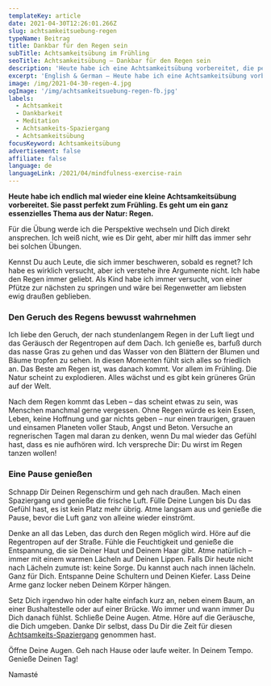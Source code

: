 ```yaml
---
templateKey: article
date: 2021-04-30T12:26:01.266Z
slug: achtsamkeitsuebung-regen
typeName: Beitrag
title: Dankbar für den Regen sein
subTitle: Achtsamkeitsübung im Frühling
seoTitle: Achtsamkeitsübung – Dankbar für den Regen sein
description: 'Heute habe ich eine Achtsamkeitsübung vorbereitet, die perfekt in den Frühling passt. Es geht um ein essentielles Naturthema: Regen.'
excerpt: 'English & German – Heute habe ich eine Achtsamkeitsübung vorbereitet, die perfekt in den Frühling passt. Es geht um ein essentielles Naturthema: Regen. Wenn Ihr Lust habt, folgt mir auf einen entspannenden Spaziergang der Sinne.'
image: /img/2021-04-30-regen-4.jpg
ogImage: '/img/achtsamkeitsuebung-regen-fb.jpg'
labels:
  - Achtsamkeit
  - Dankbarkeit
  - Meditation
  - Achtsamkeits-Spaziergang
  - Achtsamkeitsübung
focusKeyword: Achtsamkeitsübung
advertisement: false
affiliate: false
language: de
languageLink: /2021/04/mindfulness-exercise-rain
---
```


**Heute habe ich endlich mal wieder eine kleine Achtsamkeitsübung vorbereitet. Sie passt perfekt zum Frühling. Es geht um ein ganz essenzielles Thema aus der Natur: Regen.**

Für die Übung werde ich die Perspektive wechseln und Dich direkt ansprechen. Ich weiß nicht, wie es Dir geht, aber mir hilft das immer sehr bei solchen Übungen.

Kennst Du auch Leute, die sich immer beschweren, sobald es regnet? Ich habe es wirklich versucht, aber ich verstehe ihre Argumente nicht. Ich habe den Regen immer geliebt. Als Kind habe ich immer versucht, von einer Pfütze zur nächsten zu springen und wäre bei Regenwetter am liebsten ewig draußen geblieben.

### Den Geruch des Regens bewusst wahrnehmen

Ich liebe den Geruch, der nach stundenlangem Regen in der Luft liegt und das Geräusch der Regentropen auf dem Dach. Ich genieße es, barfuß durch das nasse Gras zu gehen und das Wasser von den Blättern der Blumen und Bäume tropfen zu sehen. In diesen Momenten fühlt sich alles so friedlich an. Das Beste am Regen ist, was danach kommt. Vor allem im Frühling. Die Natur scheint zu explodieren. Alles wächst und es gibt kein grüneres Grün auf der Welt.

Nach dem Regen kommt das Leben – das scheint etwas zu sein, was Menschen manchmal gerne vergessen. Ohne Regen würde es kein Essen, Leben, keine Hoffnung und gar nichts geben – nur einen traurigen, grauen und einsamen Planeten voller Staub, Angst und Beton. Versuche an regnerischen Tagen mal daran zu denken, wenn Du mal wieder das Gefühl hast, dass es nie aufhören wird. Ich verspreche Dir: Du wirst im Regen tanzen wollen!

### Eine Pause genießen

Schnapp Dir Deinen Regenschirm und geh nach draußen. Mach einen Spaziergang und genieße die frische Luft. Fülle Deine Lungen bis Du das Gefühl hast, es ist kein Platz mehr übrig. Atme langsam aus und genieße die Pause, bevor die Luft ganz von alleine wieder einströmt.

Denke an all das Leben, das durch den Regen möglich wird. Höre auf die Regentropen auf der Straße. Fühle die Feuchtigkeit und genieße die Entspannung, die sie Deiner Haut und Deinem Haar gibt. Atme natürlich – immer mit einem warmen Lächeln auf Deinen Lippen. Falls Dir heute nicht nach Lächeln zumute ist: keine Sorge. Du kannst auch nach innen lächeln. Ganz für Dich. Entspanne Deine Schultern und Deinen Kiefer. Lass Deine Arme ganz locker neben Deinem Körper hängen.

Setz Dich irgendwo hin oder halte einfach kurz an, neben einem Baum, an einer Bushaltestelle oder auf einer Brücke. Wo immer und wann immer Du Dich danach fühlst. Schließe Deine Augen. Atme. Höre auf die Geräusche, die Dich umgeben. Danke Dir selbst, dass Du Dir die Zeit für diesen [Achtsamkeits-Spaziergang](/2020/10/spaziergang-fuer-die-seele/) genommen hast.

Öffne Deine Augen. Geh nach Hause oder laufe weiter. In Deinem Tempo. Genieße Deinen Tag!

Namasté

<Gallery name="achtsamkeitsuebung-regen-1" />
